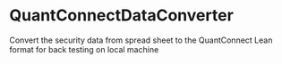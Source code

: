 # QuantConnectDataConverter
Convert the security data from spread sheet to the QuantConnect Lean format for back testing on local machine
